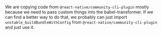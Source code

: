 We are copying code from `@react-native/community-cli-plugin` mostly because we need to pass custom things into the babel-transformer.
If we can find a better way to do that, we probably can just import `unstable_buildBundleWithConfig` from `@react-native/community-cli-plugin` and just use it.
